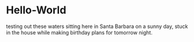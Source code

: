 # Hello-World
testing out these waters
sitting here in Santa Barbara on a sunny day, stuck in the house while making birthday plans for tomorrow night.
